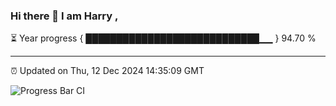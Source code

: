 ### Hi there 👋 I am Harry , 

⏳ Year progress { ████████████████████████████▁▁ } 94.70 %

---

⏰ Updated on Thu, 12 Dec 2024 14:35:09 GMT

![Progress Bar CI](https://github.com/duykhang68/duykhang68/workflows/Progress%20Bar%20CI/badge.svg)
